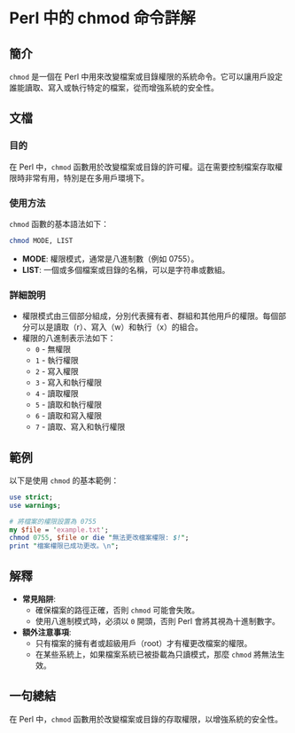 <!--
Meta Description: # Perl 中的 chmod 命令詳解 ## 簡介 `chmod` 是一個在 Perl 中用來改變檔案或目錄權限的系統命令。它可以讓用戶設定誰能讀取、寫入或執行特定的檔案，從而增強系統的安全性。 ## 文檔 ### 目的 在 Perl 中，`chmod` 函數用於改變檔案或目錄的許可權。這在需要控...
Meta Keywords: chmod, perl, 0755, mode, list
-->

# Perl 中的 chmod 命令詳解

## 簡介
`chmod` 是一個在 Perl 中用來改變檔案或目錄權限的系統命令。它可以讓用戶設定誰能讀取、寫入或執行特定的檔案，從而增強系統的安全性。

## 文檔
### 目的
在 Perl 中，`chmod` 函數用於改變檔案或目錄的許可權。這在需要控制檔案存取權限時非常有用，特別是在多用戶環境下。

### 使用方法
`chmod` 函數的基本語法如下：
```perl
chmod MODE, LIST
```
- **MODE**: 權限模式，通常是八進制數（例如 0755）。
- **LIST**: 一個或多個檔案或目錄的名稱，可以是字符串或數組。

### 詳細說明
- 權限模式由三個部分組成，分別代表擁有者、群組和其他用戶的權限。每個部分可以是讀取（r）、寫入（w）和執行（x）的組合。
- 權限的八進制表示法如下：
  - `0` - 無權限
  - `1` - 執行權限
  - `2` - 寫入權限
  - `3` - 寫入和執行權限
  - `4` - 讀取權限
  - `5` - 讀取和執行權限
  - `6` - 讀取和寫入權限
  - `7` - 讀取、寫入和執行權限

## 範例
以下是使用 `chmod` 的基本範例：

```perl
use strict;
use warnings;

# 將檔案的權限設置為 0755
my $file = 'example.txt';
chmod 0755, $file or die "無法更改檔案權限: $!";
print "檔案權限已成功更改。\n";
```

## 解釋
- **常見陷阱**: 
  - 確保檔案的路徑正確，否則 `chmod` 可能會失敗。
  - 使用八進制模式時，必須以 `0` 開頭，否則 Perl 會將其視為十進制數字。
- **額外注意事項**:
  - 只有檔案的擁有者或超級用戶（root）才有權更改檔案的權限。
  - 在某些系統上，如果檔案系統已被掛載為只讀模式，那麼 `chmod` 將無法生效。

## 一句總結
在 Perl 中，`chmod` 函數用於改變檔案或目錄的存取權限，以增強系統的安全性。